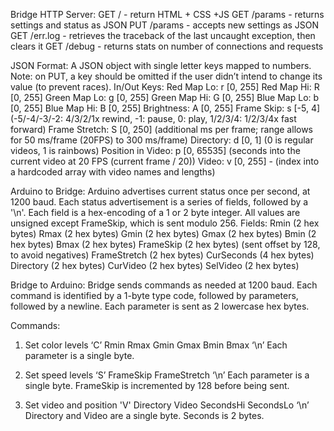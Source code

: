 Bridge HTTP Server:
GET / - return HTML + CSS +JS
GET /params - returns settings and status as JSON
PUT /params - accepts new settings as JSON
GET /err.log - retrieves the traceback of the last uncaught exception, then clears it
GET /debug - returns stats on number of connections and requests

JSON Format:
A JSON object with single letter keys mapped to numbers.
Note: on PUT, a key should be omitted if the user didn’t intend to change its value (to prevent races).
In/Out Keys:
Red Map Lo: r [0, 255]
Red Map Hi: R [0, 255]
Green Map Lo: g [0, 255]
Green Map Hi: G [0, 255]
Blue Map Lo: b [0, 255]
Blue Map Hi: B [0, 255]
Brightness: A [0, 255]
Frame Skip: s [-5, 4] (-5/-4/-3/-2: 4/3/2/1x rewind, -1: pause, 0: play, 1/2/3/4: 1/2/3/4x fast forward)
Frame Stretch: S [0, 250] (additional ms per frame; range allows for 50 ms/frame (20FPS) to 300 ms/frame)
Directory: d [0, 1] (0 is regular videos, 1 is rainbows)
Position in Video: p [0, 65535] (seconds into the current video at 20 FPS (current frame / 20))
Video: v [0, 255] - (index into a hardcoded array with video names and lengths)

Arduino to Bridge:
Arduino advertises current status once per second, at 1200 baud.
Each status advertisement is a series of fields, followed by a '\n'.
Each field is a hex-encoding of a 1 or 2 byte integer.
All values are unsigned except FrameSkip, which is sent modulo 256.
Fields:
  Rmin (2 hex bytes)
  Rmax (2 hex bytes)
  Gmin (2 hex bytes)
  Gmax (2 hex bytes)
  Bmin (2 hex bytes)
  Bmax (2 hex bytes)
  FrameSkip (2 hex bytes) (sent offset by 128, to avoid negatives)
  FrameStretch (2 hex bytes)
  CurSeconds (4 hex bytes)
  Directory (2 hex bytes)
  CurVideo (2 hex bytes)
  SelVideo (2 hex bytes)

Bridge to Arduino:
Bridge sends commands as needed at 1200 baud.  Each command is identified by a 1-byte type code, followed by parameters, followed by a newline. Each parameter is sent as 2 lowercase hex bytes.

Commands:
1. Set color levels
‘C’ Rmin Rmax Gmin Gmax Bmin Bmax ‘\n’
Each parameter is a single byte.


2. Set speed levels
  ‘S’ FrameSkip FrameStretch ‘\n’
  Each parameter is a single byte.  FrameSkip is incremented by 128 before being sent.

3. Set video and position
  'V' Directory Video SecondsHi SecondsLo ‘\n’
  Directory and Video are a single byte.  Seconds is 2 bytes.
